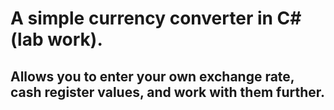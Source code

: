 # A simple currency converter in C# (lab work).
## Allows you to enter your own exchange rate, cash register values, and work with them further.
